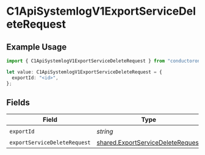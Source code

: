 # C1ApiSystemlogV1ExportServiceDeleteRequest

## Example Usage

```typescript
import { C1ApiSystemlogV1ExportServiceDeleteRequest } from "conductorone-sdk-typescript/sdk/models/operations";

let value: C1ApiSystemlogV1ExportServiceDeleteRequest = {
  exportId: "<id>",
};
```

## Fields

| Field                                                                                         | Type                                                                                          | Required                                                                                      | Description                                                                                   |
| --------------------------------------------------------------------------------------------- | --------------------------------------------------------------------------------------------- | --------------------------------------------------------------------------------------------- | --------------------------------------------------------------------------------------------- |
| `exportId`                                                                                    | *string*                                                                                      | :heavy_check_mark:                                                                            | N/A                                                                                           |
| `exportServiceDeleteRequest`                                                                  | [shared.ExportServiceDeleteRequest](../../../sdk/models/shared/exportservicedeleterequest.md) | :heavy_minus_sign:                                                                            | N/A                                                                                           |